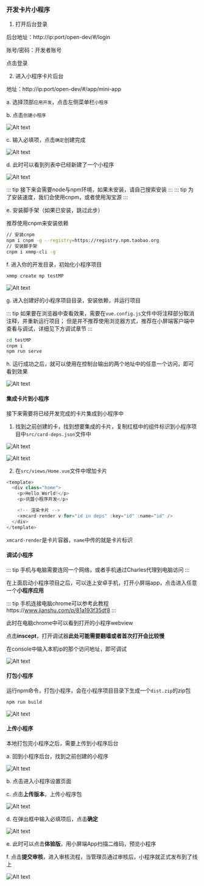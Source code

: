 ### 开发卡片小程序

1. 打开后台登录

后台地址：http://ip:port/open-dev/#/login

账号/密码：开发者账号

点击登录

2. 进入小程序卡片后台

地址：http://ip:port/open-dev/#/app/mini-app

a. 选择顶部`应用开发`，点击左侧菜单栏`小程序`

b. 点击`创建小程序`

![Alt text](http://file.iming.work/1a059bc6d6ae671b8335.png)

c. 输入必填项，点击`确定`创建完成

![Alt text](http://file.iming.work/1c3b5268b62d1c954b5f.png)

d. 此时可以看到列表中已经新建了一个小程序

![Alt text](http://file.iming.work/36b3891bb0ceac993d7b.png)

::: tip 
接下来会需要node与npm环境，如果未安装，请自己搜索安装 
:::
::: tip 
为了安装速度，我们会使用cnpm，或者使用淘宝源 
:::

e. 安装脚手架（如果已安装，跳过此步）

推荐使用cnpm来安装依赖

```bash
// 安装cnpm
npm i cnpm -g --registry=https://registry.npm.taobao.org
// 安装脚手架
cnpm i xmmp-cli -g
```

f. 进入你的开发目录，初始化小程序项目
```bash
xmmp create mp testMP
```
![Alt text](http://file.iming.work/6f16b09107747c1dcfd7.png)

g. 进入创建好的小程序项目目录，安装依赖，并运行项目

::: tip
如果要在浏览器中查看效果，需要在`vue.config.js`文件中将注释部分取消注释，并重新运行项目；
但是并不推荐使用浏览器方式，推荐在小屏端客户端中查看与调试，详细见下方调试章节
:::

```bash
cd testMP
cnpm i
npm run serve
```

h. 运行成功之后，就可以使用在控制台输出的两个地址中的任意一个访问，即可看到效果

![Alt text](http://file.iming.work/f29a492d38e7dbf96440.png)

#### 集成卡片到小程序

接下来需要将已经开发完成的卡片集成到小程序中

1. 找到之前创建的卡，找到想要集成的卡片，复制红框中的组件标识到小程序项目中`src/card-deps.json`文件中

![Alt text](http://file.iming.work/461774c4daa12bb1baeb.png)

![Alt text](http://file.iming.work/b8776f57c3c9371a274f.png)

2. 在`src/views/Home.vue`文件中增加卡片

```js
<template>
  <div class="home">
    <p>Hello World!</p>
    <p>讯盟小程序开发</p>

    <!-- 渲染卡片 -->
    <xmcard-render v-for="id in deps" :key="id" :name="id" />
  </div>
</template>
```

`xmcard-render`是卡片容器，`name`中传的就是卡片标识

#### 调试小程序

::: tip 
手机与电脑需要连同一个网络，或者手机通过Charles代理到电脑访问 
:::

在上面启动小程序项目之后，可以连上安卓手机，打开小屏端app，点击进入任意一个**小程序应用**

::: tip 
手机连接电脑chrome可以参考此教程https://www.jianshu.com/p/81a193f35df8 
:::

此时在电脑chrome中可以看到打开的小程序webview

点击**inscept**，打开调试器**此处可能需要翻墙或者首次打开会比较慢**

在console中输入本机ip的那个访问地址，即可调试

![Alt text](http://file.iming.work/9e8c6a78663f1f76a896.png)


#### 打包小程序

运行npm命令，打包小程序，会在小程序项目目录下生成一个`dist.zip`的zip包

```bash
npm run build
```

![Alt text](http://file.iming.work/cc2377f774fe625c0ea1.png)


#### 上传小程序

本地打包完小程序之后，需要上传到小程序后台

a. 回到小程序后台，找到之前创建的小程序

![Alt text](http://file.iming.work/36b3891bb0ceac993d7b.png)

b. 点击进入小程序设置页面

c. 点击**上传版本**，上传小程序包

![Alt text](http://file.iming.work/a7bc33d64f663f841342.png)

d. 在弹出框中输入必填项后，点击**确定**

![Alt text](http://file.iming.work/44c088dce3457ba76432.png)

e. 此时可以点击**体验版**，用小屏端App扫描二维码，预览小程序

f. 点击**提交审核**，进入审核流程，当管理员通过审核后，小程序就正式发布到了线上

![Alt text](http://file.iming.work/294765dfa060c2aa28b7.png)

